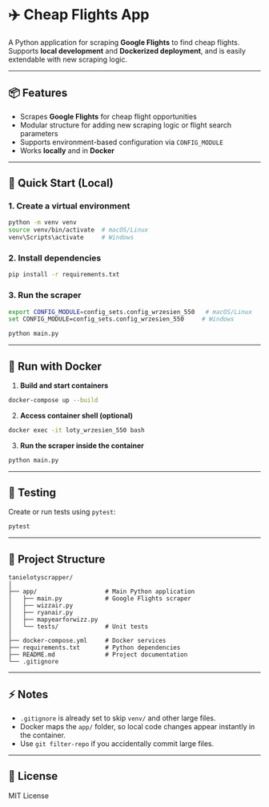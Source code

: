 # ✈️ Cheap Flights App

A Python application for scraping **Google Flights** to find cheap flights.  
Supports **local development** and **Dockerized deployment**, and is easily extendable with new scraping logic.

---

## 📦 Features
- Scrapes **Google Flights** for cheap flight opportunities
- Modular structure for adding new scraping logic or flight search parameters
- Supports environment-based configuration via `CONFIG_MODULE`
- Works **locally** and in **Docker**

---

## 🚀 Quick Start (Local)

### 1. Create a virtual environment
```bash
python -m venv venv
source venv/bin/activate  # macOS/Linux
venv\Scripts\activate     # Windows
```

### 2. Install dependencies
```bash
pip install -r requirements.txt
```

### 3. Run the scraper
```bash
export CONFIG_MODULE=config_sets.config_wrzesien_550   # macOS/Linux
set CONFIG_MODULE=config_sets.config_wrzesien_550     # Windows

python main.py
```

---

## 🐳 Run with Docker

1. **Build and start containers**
```bash
docker-compose up --build
```

2. **Access container shell (optional)**
```bash
docker exec -it loty_wrzesien_550 bash
```

3. **Run the scraper inside the container**
```bash
python main.py
```

---

## 🧪 Testing

Create or run tests using `pytest`:
```bash
pytest
```

---

## 📂 Project Structure
```
tanielotyscrapper/
│
├── app/                   # Main Python application
│   ├── main.py            # Google Flights scraper
│   ├── wizzair.py
│   ├── ryanair.py
│   ├── mapyearforwizz.py
│   └── tests/             # Unit tests
│
├── docker-compose.yml     # Docker services
├── requirements.txt       # Python dependencies
├── README.md              # Project documentation
└── .gitignore
```

---

## ⚡ Notes
- `.gitignore` is already set to skip `venv/` and other large files.
- Docker maps the `app/` folder, so local code changes appear instantly in the container.
- Use `git filter-repo` if you accidentally commit large files.

---

## 📜 License
MIT License
